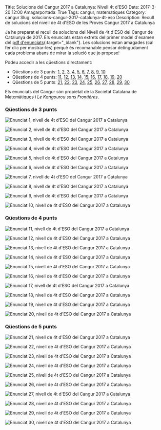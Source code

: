 Title: Solucions del Cangur 2017 a Catalunya: Nivell 4t d'ESO
Date: 2017-3-20 12:00
Amagarportada: True
Tags: cangur, matemàtiques
Category: cangur
Slug: solucions-cangur-2017-catalunya-4t-eso
Description: Recull de solucions del nivell de 4t d'ESO de les Proves Cangur 2017 a Catalunya

Ja he preparat el recull de solucions del Nivell de 4t d'ESO del Cangur de Catalunya de 2017.
Els enunciats estan extrets del primer model d'examen del
[pdf d'enunciats]({filename}enunciat_2017_cat_4t_eso.pdf){:target="_blank"}.
Les solucions estan amagades (cal fer clic per mostrar-les) perquè és recomanable
pensar detingudament cada problema abans de mirar la solució que jo proposo!

Podeu accedir a les qüestions directament:

* Qüestions de 3 punts:
  [1](#questio-1), [2](#questio-2), [3](#questio-3), [4](#questio-4),
  [5](#questio-5), [6](#questio-6), [7](#questio-7), [8](#questio-8),
  [9](#questio-9), [10](#questio-10)
* Qüestions de 4 punts:
  [11](#questio-11), [12](#questio-12), [13](#questio-13), [14](#questio-14),
  [15](#questio-15), [16](#questio-16), [17](#questio-17), [18](#questio-18),
  [19](#questio-19), [20](#questio-20)
* Qüestions de 5 punts:
  [21](#questio-21), [22](#questio-22), [23](#questio-23), [24](#questio-24),
  [25](#questio-25), [26](#questio-26), [27](#questio-27), [28](#questio-28),
  [29](#questio-29), [30](#questio-30)

Els enunciats del Cangur són propietat de la Societat Catalana de Matemàtiques i *Le Kangourou sans Frontières*.

### Qüestions de 3 punts

![Enunciat 1, nivell de 4t d'ESO del Cangur 2017 a Catalunya]({filename}enunciats/01.png)


![Enunciat 2, nivell de 4t d'ESO del Cangur 2017 a Catalunya]({filename}enunciats/02.png)


![Enunciat 3, nivell de 4t d'ESO del Cangur 2017 a Catalunya]({filename}enunciats/03.png)


![Enunciat 4, nivell de 4t d'ESO del Cangur 2017 a Catalunya]({filename}enunciats/04.png)


![Enunciat 5, nivell de 4t d'ESO del Cangur 2017 a Catalunya]({filename}enunciats/05.png)


![Enunciat 6, nivell de 4t d'ESO del Cangur 2017 a Catalunya]({filename}enunciats/06.png)


![Enunciat 7, nivell de 4t d'ESO del Cangur 2017 a Catalunya]({filename}enunciats/07.png)


![Enunciat 8, nivell de 4t d'ESO del Cangur 2017 a Catalunya]({filename}enunciats/08.png)


![Enunciat 9, nivell de 4t d'ESO del Cangur 2017 a Catalunya]({filename}enunciats/09.png)


![Enunciat 10, nivell de 4t d'ESO del Cangur 2017 a Catalunya]({filename}enunciats/10.png)


### Qüestions de 4 punts

![Enunciat 11, nivell de 4t d'ESO del Cangur 2017 a Catalunya]({filename}enunciats/11.png)


![Enunciat 12, nivell de 4t d'ESO del Cangur 2017 a Catalunya]({filename}enunciats/12.png)


![Enunciat 13, nivell de 4t d'ESO del Cangur 2017 a Catalunya]({filename}enunciats/13.png)


![Enunciat 14, nivell de 4t d'ESO del Cangur 2017 a Catalunya]({filename}enunciats/14.png)


![Enunciat 15, nivell de 4t d'ESO del Cangur 2017 a Catalunya]({filename}enunciats/15.png)


![Enunciat 16, nivell de 4t d'ESO del Cangur 2017 a Catalunya]({filename}enunciats/16.png)


![Enunciat 17, nivell de 4t d'ESO del Cangur 2017 a Catalunya]({filename}enunciats/17.png)


![Enunciat 18, nivell de 4t d'ESO del Cangur 2017 a Catalunya]({filename}enunciats/18.png)


![Enunciat 19, nivell de 4t d'ESO del Cangur 2017 a Catalunya]({filename}enunciats/19.png)


![Enunciat 20, nivell de 4t d'ESO del Cangur 2017 a Catalunya]({filename}enunciats/20.png)


### Qüestions de 5 punts

![Enunciat 21, nivell de 4t d'ESO del Cangur 2017 a Catalunya]({filename}enunciats/21.png)


![Enunciat 22, nivell de 4t d'ESO del Cangur 2017 a Catalunya]({filename}enunciats/22.png)


![Enunciat 23, nivell de 4t d'ESO del Cangur 2017 a Catalunya]({filename}enunciats/23.png)

![Enunciat 24, nivell de 4t d'ESO del Cangur 2017 a Catalunya]({filename}enunciats/24.png)


![Enunciat 25, nivell de 4t d'ESO del Cangur 2017 a Catalunya]({filename}enunciats/25.png)


![Enunciat 26, nivell de 4t d'ESO del Cangur 2017 a Catalunya]({filename}enunciats/26.png)


![Enunciat 27, nivell de 4t d'ESO del Cangur 2017 a Catalunya]({filename}enunciats/27.png)


![Enunciat 28, nivell de 4t d'ESO del Cangur 2017 a Catalunya]({filename}enunciats/28.png)


![Enunciat 29, nivell de 4t d'ESO del Cangur 2017 a Catalunya]({filename}enunciats/29.png)


![Enunciat 30, nivell de 4t d'ESO del Cangur 2017 a Catalunya]({filename}enunciats/30.png)

